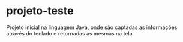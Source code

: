 # projeto-teste
Projeto inicial na linguagem Java, onde são captadas as informações através do teclado e retornadas as mesmas na tela. 
